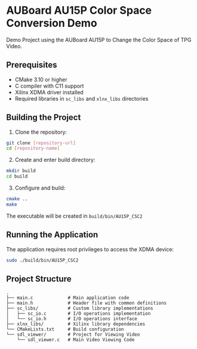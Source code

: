 # AUBoard AU15P Color Space Conversion Demo

Demo Project using the AUBoard AU15P to Change the Color Space of TPG Video.

## Prerequisites

- CMake 3.10 or higher
- C compiler with C11 support
- Xilinx XDMA driver installed
- Required libraries in `sc_libs` and `xlnx_libs` directories

## Building the Project

1. Clone the repository:
```bash
git clone [repository-url]
cd [repository-name]
```

2. Create and enter build directory:
```bash
mkdir build
cd build
```

3. Configure and build:
```bash
cmake ..
make
```

The executable will be created in `build/bin/AU15P_CSC2`

## Running the Application

The application requires root privileges to access the XDMA device:

```bash
sudo ./build/bin/AU15P_CSC2
```

## Project Structure

```
.
├── main.c             # Main application code
├── main.h             # Header file with common definitions
├── sc_libs/           # Custom library implementations
│   ├── sc_io.c        # I/O operations implementation
│   └── sc_io.h        # I/O operations interface
├── xlnx_libs/         # Xilinx library dependencies
└── CMakeLists.txt     # Build configuration
└── sdl_viewer/        # Project for Viewing Video
    └── sdl_viewer.c   # Main Video Viewing Code 
```


